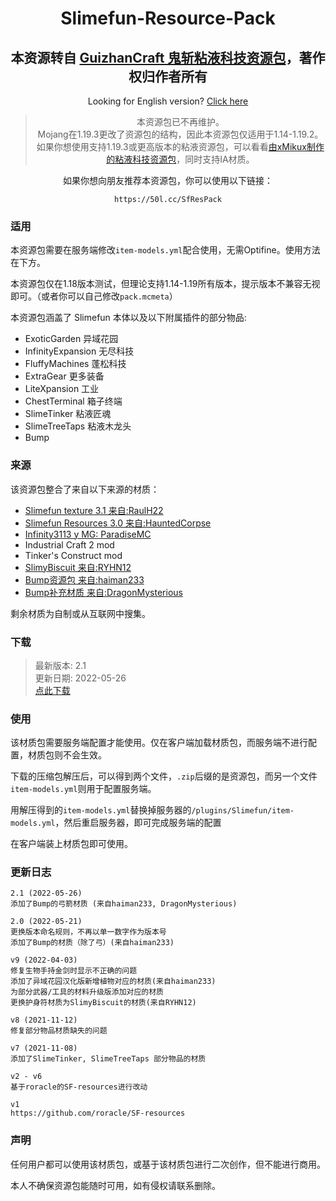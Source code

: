 <div align="center">

# Slimefun-Resource-Pack
## 本资源转自 [GuizhanCraft 鬼斩粘液科技资源包](https://ybw0014.net/post/guizhancraft-resource-pack)，著作权归作者所有

Looking for English version? [Click here](https://github.com/SolitudeSun/Slimefun-Resource-Pack/blob/main/README_EN.md)

> 本资源包已不再维护。 <br>
> Mojang在1.19.3更改了资源包的结构，因此本资源包仅适用于1.14-1.19.2。 <br>
> 如果你想使用支持1.19.3或更高版本的粘液资源包，可以看看[由xMikux制作的粘液科技资源包](https://github.com/xMikux/Slimefun-Resourcepack/blob/main/.github/README.zh-cn.md)，同时支持IA材质。

如果你想向朋友推荐本资源包，你可以使用以下链接：
```
https://50l.cc/SfResPack
```
</div>

### 适用
本资源包需要在服务端修改`item-models.yml`配合使用，无需Optifine。使用方法在下方。

本资源包仅在1.18版本测试，但理论支持1.14-1.19所有版本，提示版本不兼容无视即可。（或者你可以自己修改`pack.mcmeta`）

本资源包涵盖了 Slimefun 本体以及以下附属插件的部分物品:
* ExoticGarden 异域花园
* InfinityExpansion 无尽科技
* FluffyMachines 蓬松科技
* ExtraGear 更多装备
* LiteXpansion 工业
* ChestTerminal 箱子终端
* SlimeTinker 粘液匠魂
* SlimeTreeTaps 粘液木龙头
* Bump

### 来源
该资源包整合了来自以下来源的材质：

* [Slimefun texture 3.1 来自:RaulH22](https://www.planetminecraft.com/texture-pack/slimefun-texture-by-raulh22)
* [Slimefun Resources 3.0 来自:HauntedCorpse](https://www.planetminecraft.com/texture-pack/slimefun-resources-v1-0)
* [Infinity3113 y MG: ParadiseMC](https://discord.gg/stSaEBC)
* Industrial Craft 2 mod
* Tinker's Construct mod
* [SlimyBiscuit 来自:RYHN12](https://www.curseforge.com/minecraft/texture-packs/slimybiscuit)
* [Bump资源包 来自:haiman233](https://github.com/haiman233)
* [Bump补充材质 来自:DragonMysterious](https://github.com/xMikux/Slimefun-Resourcepack/commit/16dcfafc0d705ce7414900bcc01e8ea3af35ec0e)

剩余材质为自制或从互联网中搜集。

### 下载
> 最新版本: 2.1 <br>
> 更新日期: 2022-05-26 <br>
> [点此下载](https://ybw0014.net/go/respack)

### 使用
该材质包需要服务端配置才能使用。仅在客户端加载材质包，而服务端不进行配置，材质包则不会生效。

下载的压缩包解压后，可以得到两个文件，`.zip`后缀的是资源包，而另一个文件`item-models.yml`则用于配置服务端。

用解压得到的`item-models.yml`替换掉服务器的`/plugins/Slimefun/item-models.yml`，然后重启服务器，即可完成服务端的配置

在客户端装上材质包即可使用。

### 更新日志
```
2.1 (2022-05-26)
添加了Bump的弓箭材质 (来自haiman233, DragonMysterious)

2.0 (2022-05-21)
更换版本命名规则，不再以单一数字作为版本号
添加了Bump的材质（除了弓）(来自haiman233)

v9 (2022-04-03)
修复生物手持金剑时显示不正确的问题
添加了异域花园汉化版新增植物对应的材质(来自haiman233)
为部分武器/工具的材料升级版添加对应的材质
更换护身符材质为SlimyBiscuit的材质(来自RYHN12)

v8 (2021-11-12)
修复部分物品材质缺失的问题

v7 (2021-11-08)
添加了SlimeTinker, SlimeTreeTaps 部分物品的材质

v2 - v6
基于roracle的SF-resources进行改动

v1
https://github.com/roracle/SF-resources
```

### 声明
任何用户都可以使用该材质包，或基于该材质包进行二次创作，但不能进行商用。

本人不确保资源包能随时可用，如有侵权请联系删除。
